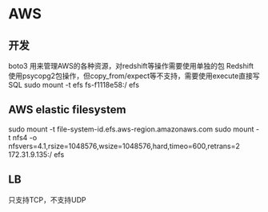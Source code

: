 # AWS
## 开发
boto3 用来管理AWS的各种资源，对redshift等操作需要使用单独的包
Redshift 使用psycopg2包操作，但copy_from/expect等不支持，需要使用execute直接写SQL
sudo mount -t efs fs-f1118e58:/ efs
## AWS elastic filesystem
sudo mount -t file-system-id.efs.aws-region.amazonaws.com
sudo mount -t nfs4 -o nfsvers=4.1,rsize=1048576,wsize=1048576,hard,timeo=600,retrans=2 172.31.9.135:/ efs
## LB
只支持TCP，不支持UDP